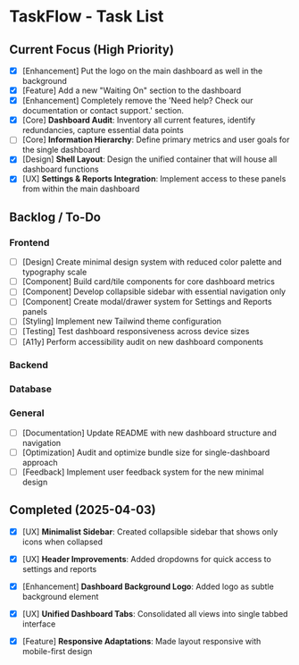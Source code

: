 # TaskFlow - Task List
## Current Focus (High Priority)
- [x] [Enhancement] Put the logo on the main dashboard as well in the background
- [x] [Feature] Add a new "Waiting On" section to the dashboard
- [x] [Enhancement] Completely remove the 'Need help? Check our documentation or contact support.' section.
- [x] [Core] **Dashboard Audit**: Inventory all current features, identify redundancies, capture essential data points
- [ ] [Core] **Information Hierarchy**: Define primary metrics and user goals for the single dashboard
- [x] [Design] **Shell Layout**: Design the unified container that will house all dashboard functions
- [x] [UX] **Settings & Reports Integration**: Implement access to these panels from within the main dashboard

## Backlog / To-Do
### Frontend
- [ ] [Design] Create minimal design system with reduced color palette and typography scale
- [ ] [Component] Build card/tile components for core dashboard metrics
- [ ] [Component] Develop collapsible sidebar with essential navigation only
- [ ] [Component] Create modal/drawer system for Settings and Reports panels
- [ ] [Styling] Implement new Tailwind theme configuration
- [ ] [Testing] Test dashboard responsiveness across device sizes
- [ ] [A11y] Perform accessibility audit on new dashboard components

### Backend
### Database
### General
- [ ] [Documentation] Update README with new dashboard structure and navigation
- [ ] [Optimization] Audit and optimize bundle size for single-dashboard approach
- [ ] [Feedback] Implement user feedback system for the new minimal design

## Completed (2025-04-03)
- [x] [UX] **Minimalist Sidebar**: Created collapsible sidebar that shows only icons when collapsed
- [x] [UX] **Header Improvements**: Added dropdowns for quick access to settings and reports 
- [x] [Enhancement] **Dashboard Background Logo**: Added logo as subtle background element
- [x] [UX] **Unified Dashboard Tabs**: Consolidated all views into single tabbed interface
- [x] [Feature] **Responsive Adaptations**: Made layout responsive with mobile-first design

